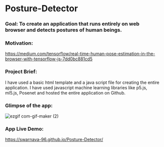 # Posture-Detector

### Goal: To create an application that runs entirely on web browser and detects postures of human beings.

### Motivation:
https://medium.com/tensorflow/real-time-human-pose-estimation-in-the-browser-with-tensorflow-js-7dd0bc881cd5

### Project Brief:
I have used a basic html template and a java script file for creating the entire application.
I have used javascript machine learning libraries like p5.js, ml5.js, Posenet and hosted the entire application on Github.

### Glimpse of the app:
![ezgif com-gif-maker (2)](https://user-images.githubusercontent.com/75041273/138550039-d338c00b-208b-480a-bec8-dfa8fada4857.gif)

### App Live Demo: 
https://swarnava-96.github.io/Posture-Detector/

